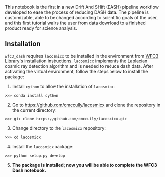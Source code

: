 This notebook is the first in a new Drift And SHift (DASH) pipeline workflow developed to ease the process of reducing DASH data. The pipeline is customizable, able to be changed according to scientific goals of the user, and this first tutorial walks the user from data download to a finished product ready for science analysis.

Installation
------------
`wfc3_dash` requires `lacosmicx` to be installed in the environment from [WFC3 Library's](https://github.com/spacetelescope/WFC3Library) installation instructions. `lacosmicx` implements the Laplacian cosmic ray detection algorithm and is needed to reduce dash data. After activating the virtual environment, follow the steps below to install the package:

1. Install `cython` to allow the installation of `lacosmicx`:
```
>>> conda install cython
```
2. Go to https://github.com/cmccully/lacosmicx and clone the repository in the current directory:
```
>>> git clone https://github.com/cmccully/lacosmicx.git
```
3. Change directory to the `lacosmicx` repository:
```
>>> cd lacosmicx
```
4. Install the `lacosmicx` package:
```
>>> python setup.py develop
```
5. **The package is installed; now you will be able to complete the WFC3 Dash notebook.**
